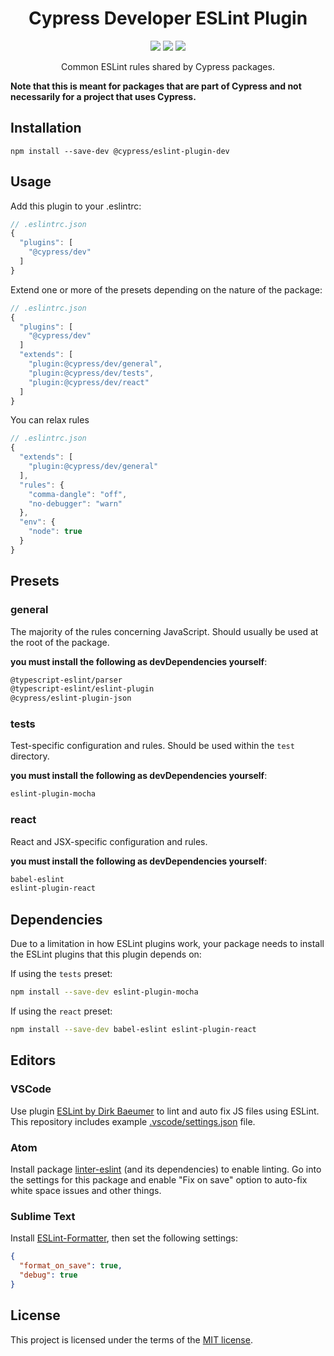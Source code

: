 <div align="center">
    <!-- <img src="docs/readme-logo.png"> -->
    <h1>Cypress Developer ESLint Plugin</h1>
    <a href="https://www.npmjs.com/package/@cypress/eslint-plugin-dev"><img src="https://img.shields.io/npm/v/@cypress/eslint-plugin-dev.svg?style=flat"></a>
    <a href="https://www.npmjs.com/package/@cypress/eslint-plugin-dev"><img src="https://img.shields.io/npm/dm/@cypress/eslint-plugin-dev.svg"></a>
    <a href="https://github.com/cypress-io/cypress-eslint-plugin-dev/blob/master/LICENSE.md"><img src="https://img.shields.io/github/license/cypress-io/cypress-eslint-plugin-dev.svg"></a>

<p>Common ESLint rules shared by Cypress packages.</p>

</div>
 


**Note that this is meant for packages that are part of Cypress and not necessarily for a project that uses Cypress.**

## Installation

```
npm install --save-dev @cypress/eslint-plugin-dev
```

## Usage

Add this plugin to your .eslintrc:

```js
// .eslintrc.json
{
  "plugins": [
    "@cypress/dev"
  ]
}
```

Extend one or more of the presets depending on the nature of the package:

```js
// .eslintrc.json
{
  "plugins": [
    "@cypress/dev"
  ]
  "extends": [
    "plugin:@cypress/dev/general",
    "plugin:@cypress/dev/tests",
    "plugin:@cypress/dev/react"
  ]
}
```

You can relax rules

```js
// .eslintrc.json
{
  "extends": [
    "plugin:@cypress/dev/general"
  ],
  "rules": {
    "comma-dangle": "off",
    "no-debugger": "warn"
  },
  "env": {
    "node": true
  }
}
```

## Presets

### general

The majority of the rules concerning JavaScript. Should usually be used at the root of the package.

**you must install the following as devDependencies yourself**:
```sh
@typescript-eslint/parser
@typescript-eslint/eslint-plugin
@cypress/eslint-plugin-json
```

### tests

Test-specific configuration and rules. Should be used within the `test` directory.

**you must install the following as devDependencies yourself**:
```sh
eslint-plugin-mocha
```
### react

React and JSX-specific configuration and rules.

**you must install the following as devDependencies yourself**:
```sh
babel-eslint
eslint-plugin-react
```

## Dependencies

Due to a limitation in how ESLint plugins work, your package needs to install the ESLint plugins that this plugin depends on:

If using the `tests` preset:

```bash
npm install --save-dev eslint-plugin-mocha
```

If using the `react` preset:

```bash
npm install --save-dev babel-eslint eslint-plugin-react
```

## Editors

### VSCode

Use plugin [ESLint by Dirk Baeumer](https://marketplace.visualstudio.com/items?itemName=dbaeumer.vscode-eslint) to lint and auto fix JS files using ESLint. This repository includes example [.vscode/settings.json](.vscode/settings.json) file.

### Atom

Install package [linter-eslint](https://atom.io/packages/linter-eslint)
(and its dependencies) to enable linting. Go into the settings for this package
and enable "Fix on save" option to auto-fix white space issues and other things.

### Sublime Text

Install [ESLint-Formatter](https://packagecontrol.io/packages/ESLint-Formatter),
then set the following settings:

```json
{
  "format_on_save": true,
  "debug": true
}
```

## License

This project is licensed under the terms of the [MIT license](/LICENSE.md).
